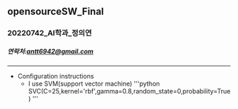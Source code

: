 ## opensourceSW_Final
### 20220742_AI학과_정의연
##### 연락처:antt6942@gmail.com
------------
+ Configuration instructions
  + I use SVM(support vector machine)
'''python
    SVC(C=25,kernel='rbf',gamma=0.8,random_state=0,probability=True)
'''
